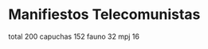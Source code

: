 Manifiestos Telecomunistas
==========================

total     200
capuchas  152
fauno     32
mpj       16
